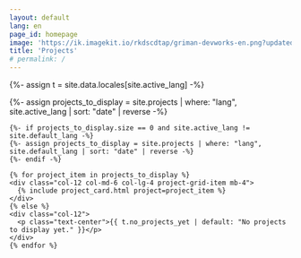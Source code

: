 ```yaml
---
layout: default
lang: en
page_id: homepage
image: 'https://ik.imagekit.io/rkdscdtap/griman-devworks-en.png?updatedAt=1749826326105'
title: 'Projects'
# permalink: /
---
```


{%- assign t = site.data.locales[site.active_lang] -%}

<div class="container-fluid py-4">

  <div class="row gx-4" id="project-grid">
    {%- assign projects_to_display = site.projects | where: "lang", site.active_lang | sort: "date" | reverse -%}

    {%- if projects_to_display.size == 0 and site.active_lang != site.default_lang -%}
    {%- assign projects_to_display = site.projects | where: "lang", site.default_lang | sort: "date" | reverse -%}
    {%- endif -%}

    {% for project_item in projects_to_display %}
    <div class="col-12 col-md-6 col-lg-4 project-grid-item mb-4">
      {% include project_card.html project=project_item %}
    </div>
    {% else %}
    <div class="col-12">
      <p class="text-center">{{ t.no_projects_yet | default: "No projects to display yet." }}</p>
    </div>
    {% endfor %}
  </div>

</div>